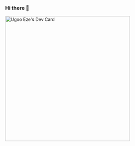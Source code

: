 ### Hi there 👋
<a href="https://app.daily.dev/Ugoo"><img src="https://api.daily.dev/devcards/4ce4f553f3854db0a7b87c3a0042e91b.png?r=rc4" width="400" alt="Ugoo Eze's Dev Card"/></a>

<!--
**Ugoo-Eze/Ugoo-Eze** is a ✨ _special_ ✨ repository because its `README.md` (this file) appears on your GitHub profile.

Here are some ideas to get you started:

- 🔭 I’m currently working on ...
- 🌱 I’m currently learning ...
- 👯 I’m looking to collaborate on ...
- 🤔 I’m looking for help with ...
- 💬 Ask me about ...
- 📫 How to reach me: ...
- 😄 Pronouns: ...
- ⚡ Fun fact: ...
-->
